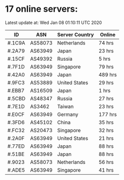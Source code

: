 # 17 online servers:

Latest update at: Wed Jan 08 01:10:11 UTC 2020

| ID | ASN | Server Country | Online |
| -- | --- | -------------- | ------ |
| #.1C9A | AS58073 | Netherlands | 74 hrs |
| #.2A79 | AS63949 | Japan | 23 hrs |
| #.15CF | AS49392 | Russia | 5 hrs |
| #.7F1D | AS63949 | Singapore | 79 hrs |
| #.42A0 | AS63949 | Japan | 489 hrs |
| #.9FC3 | AS53889 | United States | 29 hrs |
| #.EBB7 | AS16509 | Japan | 1 hrs |
| #.5CBD | AS48347 | Russia | 27 hrs |
| #.7E1D | AS3462 | Taiwan | 23 hrs |
| #.E0CF | AS63949 | Germany | 177 hrs |
| #.3FD6 | AS45102 | China | 35 hrs |
| #.FC32 | AS20473 | Singapore | 32 hrs |
| #.2A0F | AS63949 | United States | 21 hrs |
| #.77ED | AS63949 | Japan | 88 hrs |
| #.51BE | AS63949 | Japan | 88 hrs |
| #.9023 | AS58073 | Netherlands | 56 hrs |
| #.ADE5 | AS63949 | Singapore | 41 hrs |

